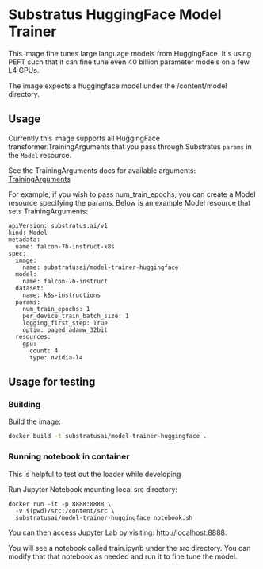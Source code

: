 # Substratus HuggingFace Model Trainer

This image fine tunes large language models from HuggingFace. It's using PEFT
such that it can fine tune even 40 billion parameter models on a few L4 GPUs.

The image expects a huggingface model under the /content/model directory.

## Usage

Currently this image supports all HuggingFace transformer.TrainingArguments that
you pass through Substratus `params` in the `Model` resource.

See the TrainingArguments docs for available arguments: [TrainingArguments](https://huggingface.co/docs/transformers/main_classes/trainer#transformers.TrainingArguments)

For example, if you wish to pass num_train_epochs, you can create a Model resource
specifying the params. Below is an example Model resource that sets TrainingArguments:
```
apiVersion: substratus.ai/v1
kind: Model
metadata:
  name: falcon-7b-instruct-k8s
spec:
  image:
    name: substratusai/model-trainer-huggingface
  model:
    name: falcon-7b-instruct
  dataset:
    name: k8s-instructions
  params:
    num_train_epochs: 1
    per_device_train_batch_size: 1
    logging_first_step: True
    optim: paged_adamw_32bit
  resources:
    gpu:
      count: 4
      type: nvidia-l4
```

## Usage for testing

### Building
Build the image:
```sh
docker build -t substratusai/model-trainer-huggingface .
```

### Running notebook in container
This is helpful to test out the loader while developing

Run Jupyter Notebook mounting local src directory:
```
docker run -it -p 8888:8888 \
  -v $(pwd)/src:/content/src \
  substratusai/model-trainer-huggingface notebook.sh
```

You can then access Jupyter Lab by visiting:
[http://localhost:8888](http://localhost:8888).

You will see a notebook called train.ipynb under the src directory. You can modify that
that notebook as needed and run it to fine tune the model.
